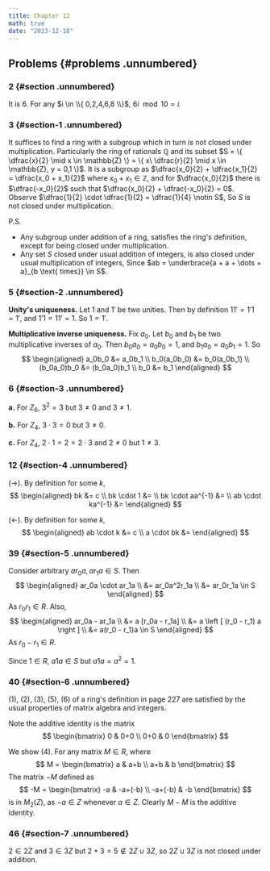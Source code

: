 ```yaml
---
title: Chapter 12
math: true
date: "2023-12-18"
---
```


## Problems {#problems .unnumbered}

### 2 {#section .unnumbered}

It is $6$. For any $i \in \\{ 0,2,4,6,8 \\}$, $6i \mod 10 = i$.

### 3 {#section-1 .unnumbered}

It suffices to find a ring with a subgroup which in turn is not closed under multiplication. Particularly the ring of rationals $\mathbb{Q}$ and its subset $S = \{ \dfrac{x}{2} \mid x \in \mathbb{Z} \} = \{ x\ \dfrac{r}{2} \mid x \in \mathbb{Z}, y = 0,1 \}$. It is a subgroup as $\dfrac{x_0}{2} + \dfrac{x_1}{2} = \dfrac{x_0 + x_1}{2}$ where $x_0 + x_1 \in \mathbb{Z}$, and for $\dfrac{x_0}{2}$ there is $\dfrac{-x_0}{2}$ such that $\dfrac{x_0}{2} + \dfrac{-x_0}{2} = 0$. Observe $\dfrac{1}{2} \cdot \dfrac{1}{2} = \dfrac{1}{4} \notin S$, So $S$ is not closed under multiplication.

P.S.
-   Any subgroup under addition of a ring, satisfies the ring's definition, except for being closed under multiplication.
-   Any set $S$ closed under usual addition of integers, is also closed under usual multiplication of integers, Since $ab = \underbrace{a + a + \dots + a}_{b \text{ times}} \in S$.

### 5 {#section-2 .unnumbered}

**Unity's uniqueness.** Let $1$ and $1'$ be two unities. Then by definition $11' = 1'1 = 1'$, and $1'1 = 11' = 1$. So $1 = 1'$.

**Multiplicative inverse uniqueness.** Fix $a_0$. Let $b_0$ and $b_1$ be two multiplicative inverses of $a_0$. Then $b_0a_0 = a_0b_0 = 1$, and $b_1a_0 = a_0b_1 = 1$. So
$$
\begin{aligned}
    a_0b_0 &= a_0b_1 \\
    b_0(a_0b_0) &= b_0(a_0b_1) \\
    (b_0a_0)b_0 &= (b_0a_0)b_1 \\
    b_0 &= b_1
\end{aligned}
$$

### 6 {#section-3 .unnumbered}

**a.** For $Z_6$, $3^2 = 3$ but $3 \neq 0$ and $3 \neq 1$.

**b.** For $Z_4$, $3 \cdot 3 = 0$ but $3 \neq 0$.

**c.** For $Z_4$, $2 \cdot 1 = 2 = 2 \cdot 3$ and $2 \neq 0$ but $1 \neq 3$.

### 12 {#section-4 .unnumbered}

$(\rightarrow)$. By definition for some $k$,
$$
\begin{aligned}
    bk &= c \\
    bk \cdot 1 &= \\
    bk \cdot aa^{-1} &= \\
    ab \cdot ka^{-1} &=
\end{aligned}
$$

$(\leftarrow)$. By definition for some $k$,
$$
\begin{aligned}
    ab \cdot k &= c \\
    a \cdot bk &=
\end{aligned}
$$

### 39 {#section-5 .unnumbered}

Consider arbitrary $ar_0a, ar_1a \in S$. Then
$$
\begin{aligned}
    ar_0a \cdot ar_1a \\
    &= ar_0a^2r_1a \\
    &= ar_0r_1a \in S
\end{aligned}
$$
As $r_0r_1 \in R$. Also,
$$
\begin{aligned}
    ar_0a - ar_1a \\
    &= a [r_0a - r_1a] \\
    &= a \left [ (r_0 - r_1) a \right ] \\
    &= a(r_0 - r_1)a \in S
\end{aligned}
$$
As $r_0 - r_1 \in R$.

Since $1 \in R$, $a1a \in S$ but $a1a = a^2 = 1$.

### 40 {#section-6 .unnumbered}

(1), (2), (3), (5), (6) of a ring's definition in page 227 are satisfied by the usual properties of matrix algebra and integers.

Note the additive identity is the matrix
$$
\begin{bmatrix}
0 & 0+0 \\
0+0 & 0
\end{bmatrix}
$$

We show (4). For any matrix $M \in R$, where
$$
M = \begin{bmatrix} a & a+b \\ a+b & b \end{bmatrix}
$$
The matrix $-M$ defined as
$$ -M =  \begin{bmatrix} -a & -a+(-b) \\ -a+(-b) & -b \end{bmatrix}
$$
is in $M_2(Z)$, as $-a \in Z$ whenever $a \in Z$. Clearly $M - M$ is the additive identity.

### 46 {#section-7 .unnumbered}

$2 \in 2Z$ and $3 \in 3Z$ but $2+3 = 5 \not\in 2Z \cup 3Z$, so $2Z \cup 3Z$ is not closed under addition.
